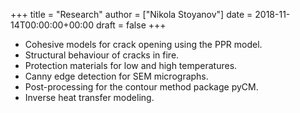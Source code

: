 +++
title = "Research"
author = ["Nikola Stoyanov"]
date = 2018-11-14T00:00:00+00:00
draft = false
+++

-   Cohesive models for crack opening using the PPR model.
-   Structural behaviour of cracks in fire.
-   Protection materials for low and high temperatures.
-   Canny edge detection for SEM micrographs.
-   Post-processing for the contour method package pyCM.
-   Inverse heat transfer modeling.